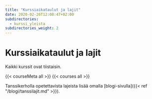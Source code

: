 ```yaml
---
title: "Kurssiaikataulut ja lajit"
date: 2020-02-26T12:08:47+02:00
subdirectories:
  - kurssi_yleista
subdirectories_weight: 2
---
```

# Kurssiaikataulut ja lajit

Kaikki kurssit ovat tiistaisin.

{{< courseMeta all >}} {{< courses all >}}

Tanssikerholla opetettavista lajeista lisää omalla [blogi-sivulla]({{< ref "/blogi/tanssilajit.md" >}}).
